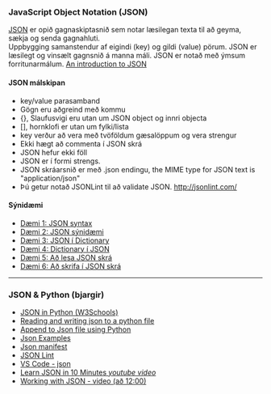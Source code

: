 ### JavaScript Object Notation (JSON) 
[JSON](https://developer.mozilla.org/en-US/docs/Web/JavaScript/Reference/Global_Objects/JSON) er opið gagnaskiptasnið sem notar læsilegan texta til að geyma, sækja og senda gagnahluti. <br>
Uppbygging samanstendur af eigindi (key) og gildi (value) pörum. 
JSON er læsilegt og vinsælt gagnsnið á manna máli. JSON er notað með ýmsum forritunarmálum. [An introduction to JSON](https://towardsdatascience.com/an-introduction-to-json-c9acb464f43e)


#### JSON málskipan
 * key/value parasamband
 * Gögn eru aðgreind með kommu
 * {}, Slaufusvigi eru utan um JSON object og innri objecta 
 * [], hornklofi er utan um fylki/lista
 * key verður að vera með tvöföldum gæsalöppum og vera strengur
 * Ekki hægt að commenta í JSON skrá
 * JSON hefur ekki föll
 * JSON er í formi strengs.
 * JSON skráarsnið er með .json endingu, the MIME type for JSON text is "application/json"
 * Þú getur notað JSONLint til að validate JSON. http://jsonlint.com/ 

#### Sýnidæmi

* [Dæmi 1: JSON syntax](1_JSON_Syntax.json)
* [Dæmi 2: JSON sýnidæmi](2_JSON_EXAMPLES.json)
* [Dæmi 3: JSON í Dictionary](3_JsonToDictionary.py)
* [Dæmi 4: Dictionary í JSON](4_dictionaryToJson.py)
* [Dæmi 5: Að lesa JSON skrá](5_lesa_skra.py)
* [Dæmi 6: Að skrifa í JSON skrá](6_skrifa_skra.py)


---

### JSON & Python (bjargir)

* [JSON in Python (W3Schools)](https://www.w3schools.com/python/python_json.asp)
* [Reading and writing json to a python file](https://www.geeksforgeeks.org/reading-and-writing-json-to-a-file-in-python/)
* [Append to Json file using Python](https://www.geeksforgeeks.org/append-to-json-file-using-python/)
* [Json Examples](https://json.org/example.html)
* [Json manifest](https://developers.google.com/web/fundamentals/web-app-manifest/?utm_source=devtools)
* [JSON Lint](https://jsonlint.com/)
* [VS Code - json](https://code.visualstudio.com/docs/languages/json)
* [Learn JSON in 10 Minutes  _youtube video_](https://www.youtube.com/watch?v=iiADhChRriM)
* [Working with JSON - video (að 12:00)](https://www.youtube.com/watch?v=9N6a-VLBa2I)


